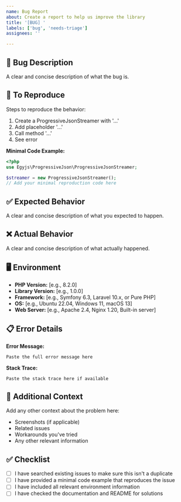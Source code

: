 ```yaml
---
name: Bug Report
about: Create a report to help us improve the library
title: '[BUG] '
labels: ['bug', 'needs-triage']
assignees: ''

---
```


## 🐛 Bug Description
A clear and concise description of what the bug is.

## 🔄 To Reproduce
Steps to reproduce the behavior:
1. Create a ProgressiveJsonStreamer with '...'
2. Add placeholder '...'
3. Call method '...'
4. See error

**Minimal Code Example:**
```php
<?php
use Egyjs\ProgressiveJson\ProgressiveJsonStreamer;

$streamer = new ProgressiveJsonStreamer();
// Add your minimal reproduction code here
```

## ✅ Expected Behavior
A clear and concise description of what you expected to happen.

## ❌ Actual Behavior
A clear and concise description of what actually happened.

## 🖥️ Environment
- **PHP Version:** [e.g., 8.2.0]
- **Library Version:** [e.g., 1.0.0]
- **Framework:** [e.g., Symfony 6.3, Laravel 10.x, or Pure PHP]
- **OS:** [e.g., Ubuntu 22.04, Windows 11, macOS 13]
- **Web Server:** [e.g., Apache 2.4, Nginx 1.20, Built-in server]

## 📋 Error Details
**Error Message:**
```
Paste the full error message here
```

**Stack Trace:**
```
Paste the stack trace here if available
```

## 📎 Additional Context
Add any other context about the problem here:
- Screenshots (if applicable)
- Related issues
- Workarounds you've tried
- Any other relevant information

## ✅ Checklist
- [ ] I have searched existing issues to make sure this isn't a duplicate
- [ ] I have provided a minimal code example that reproduces the issue
- [ ] I have included all relevant environment information
- [ ] I have checked the documentation and README for solutions
